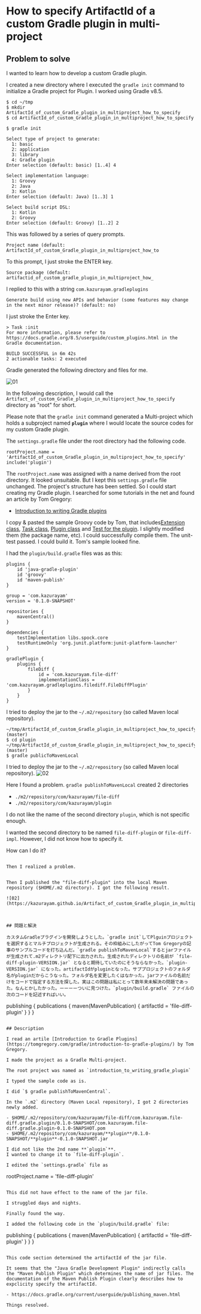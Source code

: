 # How to specify ArtifactId of a custom Gradle plugin in multi-project

## Problem to solve

I wanted to learn how to develop a custom Gradle plugin.

I created a new directory where I executed the `gradle init` command to initialize a Gradle project for Plugin. I worked using Gradle v8.5.

```
$ cd ~/tmp
$ mkdir ArtifactId_of_custom_Gradle_plugin_in_multiproject_how_to_specify
$ cd ArtifactId_of_custom_Gradle_plugin_in_multiproject_how_to_specify
```

```
$ gradle init

Select type of project to generate:
  1: basic
  2: application
  3: library
  4: Gradle plugin
Enter selection (default: basic) [1..4] 4

Select implementation language:
  1: Groovy
  2: Java
  3: Kotlin
Enter selection (default: Java) [1..3] 1

Select build script DSL:
  1: Kotlin
  2: Groovy
Enter selection (default: Groovy) [1..2] 2
```
This was followed by a series of query prompts.

```
Project name (default: ArtifactId_of_custom_Gradle_plugin_in_multiproject_how_to 
```
To this prompt, I just stroke the ENTER key.

```
Source package (default: artifactid_of_custom_gradle_plugin_in_multiproject_how_
```
I replied to this with a string `com.kazurayam.gradleplugins`

```
Generate build using new APIs and behavior (some features may change in the next minor release)? (default: no) 
```

I just stroke the Enter key.

```
> Task :init
For more information, please refer to https://docs.gradle.org/8.5/userguide/custom_plugins.html in the Gradle documentation.

BUILD SUCCESSFUL in 6m 42s
2 actionable tasks: 2 executed
```

Gradle generated the following directory and files for me.

![01](https://kazurayam.github.io/Artifact_of_custom_Gradle_plugin_in_multiproject_how_to_specify/images/01_project_in_finder.png)

In the following description, I would call the `Artifact_of_custom_Gradle_plugin_in_multiproject_how_to_specify` directory as "root" for short. 

Please note that the `gradle init` command generated a Multi-project which holds a subproject named **`plugin`** where I would locate the source codes for my custom Gradle plugin.

The `settings.gradle` file under the root directory had the following code.

```
rootProject.name = 'ArtifactId_of_custom_Gradle_plugin_in_multiproject_how_to_specify'
include('plugin')
```

The `rootProject.name` was assigned with a name derived from the root directory. It looked unsuitable. But I kept this `settings.gradle` file unchanged. The project's structure has been settled. So I could start creating my Gradle plugin. I searched for some tutorials in the net and found an article by Tom Gregory:

- [Introduction to writing Gradle plugins](https://tomgregory.com/gradle/introduction-to-gradle-plugins/)

I copy & pasted the sample Groovy code by Tom, that includes[Extension class](https://tomgregory.com/gradle/introduction-to-gradle-plugins/#3-extension-class), [Task class](https://tomgregory.com/gradle/introduction-to-gradle-plugins/#4-task-class), [Plugin class](https://tomgregory.com/gradle/introduction-to-gradle-plugins/#5-plugin-class) and [Test for the plugin](https://tomgregory.com/gradle/introduction-to-gradle-plugins/#6-adding-a-plugin-integration-test). I slightly modified them (the package name, etc). I could successfully compile them. The unit-test passed. I could build it. Tom's sample looked fine. 

I had the `plugin/build.gradle` files was as this:

```
plugins {
    id 'java-gradle-plugin'
    id 'groovy'
    id 'maven-publish'
}

group = 'com.kazurayam'
version = '0.1.0-SNAPSHOT'

repositories {
    mavenCentral()
}

dependencies {
    testImplementation libs.spock.core
    testRuntimeOnly 'org.junit.platform:junit-platform-launcher'
}

gradlePlugin {
    plugins {
        fileDiff {
            id = 'com.kazurayam.file-diff'
            implementationClass = 'com.kazurayam.gradleplugins.filediff.FileDiffPlugin'
        }
    }
}
```

I tried to deploy the jar to the `~/.m2/repository` (so called Maven local repository). 

```
~/tmp/ArtifactId_of_custom_Gradle_plugin_in_multiproject_how_to_specify (master)
$ cd plugin
~/tmp/ArtifactId_of_custom_Gradle_plugin_in_multiproject_how_to_specify/plugin (master)
$ gradle publicToMavenLocal
```

I tried to deploy the jar to the `~/.m2/repository` (so called Maven local repository). 
![02](https://kazurayam.github.io/ArtifactId_of_custom_Gradle_plugin_in_multiproject_how_to_specify/images/02_artifactId_plugin.png)

Here I found a problem. `gradle publishToMavenLocal` created 2 directories

- `./m2/repository/com/kazurayam/file-diff`
- `./m2/repository/com/kazurayam/plugin`

I do not like the name of the second directory `plugin`, which is not specific enough.

I wanted the second directory to be named `file-diff-plugin` or `file-diff-impl`. However, I did not know how to specify it.

How can I do it?





```

Then I realized a problem.


Then I published the "file-diff-plugin" into the local Maven repository ($HOME/.m2 directory). I got the following result.

![02](https://kazurayam.github.io/Artifact_of_custom_Gradle_plugin_in_multiproject_how_to_specify/images/02_artifactId_plugin.png)



## 問題と解決

カスタムGradleプラグインを開発しようとした。`gradle init`してPlguinプロジェクトを選択するとマルチプロジェクトが生成される。その枠組みにしたがってTom Gregoryの記事のサンプルコードを打ち込んだ。`gradle publishToMavenLocal`するとjarファイルが生成されて.m2ディレクトリ配下に出力された。生成されたディレクトリの名前が `file-diff-plugin-VERSION.jar` となると期待していたのにそうならなかった。`plugin-VERSION.jar` になった。artifactIdがpluginとなった。サププロジェクトのフォルダ名がpluginだからこうなった。フォルダ名を変更したくはなかった。jarファイルの名前だけをコードで指定する方法を探した。実はこの問題は私にとって数年来未解決の問題であった。なんとかしたかった。ーーーーついに見つけた。`plugin/build.gradle` ファイルの次のコードを記述すればいい。

```
publishing {
    publications {
        maven(MavenPublication) {
            artifactId = 'file-diff-plugin'
        }
    }
}
```

## Description

I read an artile [Introduction to Gradle Plugins](https://tomgregory.com/gradle/introduction-to-gradle-plugins/) by Tom Gregory.

I made the project as a Gradle Multi-project.

The root project was named as `introduction_to_writing_gradle_plugin`

I typed the sample code as is. 

I did `$ gradle publishToMavenCentral`.

In the `.m2` directory (Maven Local repository), I got 2 directories newly added.

- $HOME/.m2/repository/com/kazurayam/file-diff/com.kazurayam.file-diff.gradle.plugin/0.1.0-SNAPSHOT/com.kazurayam.file-diff.gradle.plugin-0.1.0-SNAPSHOT.pom
- $HOME/.m2/repository/com/kazurayam/**plugin**/0.1.0-SNAPSHOT/**plugin**-0.1.0-SNAPSHOT.jar

I did not like the 2nd name **`plugin`**.
I wanted to change it to `file-diff-plugin`.

I edited the `settings.gradle` file as

```
rootProject.name = 'file-diff-plugin'
```

This did not have effect to the name of the jar file.

I struggled days and nights.

Finally found the way.

I added the following code in the `plugin/build.gradle` file:

```
publishing {
    publications {
        maven(MavenPublication) {
            artifactId = 'file-diff-plugin'
        }
    }
}
```

This code section determined the artifactId of the jar file.

It seems that the "Java Gradle Development Plugin" indirectly calls the "Maven Publish Plugin" which determines the name of jar files. The documentation of the Maven Publish Plugin clearly describes how to expclicity specify the artifactId.

- https://docs.gradle.org/current/userguide/publishing_maven.html

Things resolved.



